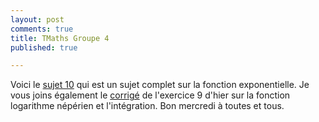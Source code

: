 ```yaml
---
layout: post
comments: true
title: TMaths Groupe 4
published: true

---
```


Voici le [sujet 10](https://github.com/raveluz/raveluz.github.io/blob/master/pdf/Jour9.pdf) qui est un sujet complet sur la fonction exponentielle.
Je vous joins également le [corrigé](https://github.com/raveluz/raveluz.github.io/blob/master/pdf/Correction.Jour9.pdf) de l'exercice 9 d'hier sur la fonction logarithme népérien et l'intégration. Bon mercredi à toutes et tous.

